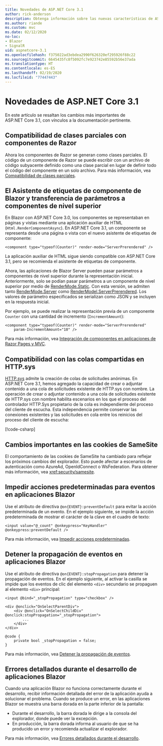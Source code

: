 ```yaml
---
title: Novedades de ASP.NET Core 3.1
author: rick-anderson
description: Obtenga información sobre las nuevas características de ASP.NET Core 3.1.
ms.author: riande
ms.custom: mvc
ms.date: 02/12/2020
no-loc:
- Blazor
- SignalR
uid: aspnetcore-3.1
ms.openlocfilehash: f375022ad3ebdea2990f626320ef295926f88c22
ms.sourcegitcommit: 6645435fc8f5092fc7e923742e85592b56e37ada
ms.translationtype: HT
ms.contentlocale: es-ES
ms.lasthandoff: 02/19/2020
ms.locfileid: "77447443"
---
```

# <a name="whats-new-in-aspnet-core-31"></a>Novedades de ASP.NET Core 3.1

En este artículo se resaltan los cambios más importantes de ASP.NET Core 3.1, con vínculos a la documentación pertinente.

## <a name="partial-class-support-for-razor-components"></a>Compatibilidad de clases parciales con componentes de Razor

Ahora los componentes de Razor se generan como clases parciales. El código de un componente de Razor se puede escribir con un archivo de código subyacente definido como una clase parcial en lugar de definir todo el código del componente en un solo archivo. Para más información, vea [Compatibilidad de clases parciales](xref:blazor/components#partial-class-support).

## <a name="opno-locblazor-component-tag-helper-and-pass-parameters-to-top-level-components"></a>El Asistente de etiquetas de componente de Blazor y transferencia de parámetros a componentes de nivel superior

En Blazor con ASP.NET Core 3.0, los componentes se representaban en páginas y vistas mediante una aplicación auxiliar de HTML (`Html.RenderComponentAsync`). En ASP.NET Core 3.1, un componente se representa desde una página o vista con el nuevo asistente de etiquetas de componente:

```cshtml
<component type="typeof(Counter)" render-mode="ServerPrerendered" />
```

La aplicación auxiliar de HTML sigue siendo compatible con ASP.NET Core 3.1, pero se recomienda el asistente de etiquetas de componente.

Ahora, las aplicaciones de Blazor Server pueden pasar parámetros a componentes de nivel superior durante la representación inicial. Anteriormente, solo se podían pasar parámetros a un componente de nivel superior por medio de [RenderMode.Static](xref:Microsoft.AspNetCore.Mvc.Rendering.RenderMode.Static). Con esta versión, se admiten tanto [RenderMode.Server](xref:Microsoft.AspNetCore.Mvc.Rendering.RenderMode.Server) como [RenderModel.ServerPrerendered](xref:Microsoft.AspNetCore.Mvc.Rendering.RenderMode.ServerPrerendered). Los valores de parámetro especificados se serializan como JSON y se incluyen en la respuesta inicial.

Por ejemplo, se puede realizar la representación previa de un componente `Counter` con una cantidad de incremento (`IncrementAmount`):

```cshtml
<component type="typeof(Counter)" render-mode="ServerPrerendered" 
    param-IncrementAmount="10" />
```

Para más información, vea [Integración de componentes en aplicaciones de Razor Pages y MVC](xref:blazor/integrate-components).

## <a name="support-for-shared-queues-in-httpsys"></a>Compatibilidad con las colas compartidas en HTTP.sys

[HTTP.sys](xref:fundamentals/servers/httpsys) admite la creación de colas de solicitudes anónimas. En ASP.NET Core 3.1, hemos agregado la capacidad de crear o adjuntar contenido a una cola de solicitudes existente de HTTP.sys con nombre. La operación de crear o adjuntar contenido a una cola de solicitudes existente de HTTP.sys con nombre habilita escenarios en los que el proceso del controlador HTTP.Sys propietario de la cola es independiente del proceso del cliente de escucha. Esta independencia permite conservar las conexiones existentes y las solicitudes en cola entre los reinicios del proceso del cliente de escucha:

[!code-csharp[](sample/Program.cs?name=snippet)]

## <a name="breaking-changes-for-samesite-cookies"></a>Cambios importantes en las cookies de SameSite

El comportamiento de las cookies de SameSite ha cambiado para reflejar los próximos cambios del explorador. Esto puede afectar a escenarios de autenticación como AzureAd, OpenIdConnect o WsFederation. Para obtener más información, vea <xref:security/samesite>.

## <a name="prevent-default-actions-for-events-in-opno-locblazor-apps"></a>Impedir acciones predeterminadas para eventos en aplicaciones Blazor

Use el atributo de directiva `@on{EVENT}:preventDefault` para evitar la acción predeterminada de un evento. En el ejemplo siguiente, se impide la acción predeterminada de mostrar el carácter de la clave en el cuadro de texto:

```razor
<input value="@_count" @onkeypress="KeyHandler" @onkeypress:preventDefault />
```

Para más información, vea [Impedir acciones predeterminadas](xref:blazor/event-handling#prevent-default-actions).

## <a name="stop-event-propagation-in-opno-locblazor-apps"></a>Detener la propagación de eventos en aplicaciones Blazor

Use el atributo de directiva `@on{EVENT}:stopPropagation` para detener la propagación de eventos. En el ejemplo siguiente, al activar la casilla se impide que los eventos de clic del elemento `<div>` secundario se propaguen al elemento `<div>` principal:

```razor
<input @bind="_stopPropagation" type="checkbox" />

<div @onclick="OnSelectParentDiv">
    <div @onclick="OnSelectChildDiv" @onclick:stopPropagation="_stopPropagation">
        ...
    </div>
</div>

@code {
    private bool _stopPropagation = false;
}
```

Para más información, vea [Detener la propagación de eventos](xref:blazor/event-handling#stop-event-propagation).

## <a name="detailed-errors-during-opno-locblazor-app-development"></a>Errores detallados durante el desarrollo de aplicaciones Blazor

Cuando una aplicación Blazor no funciona correctamente durante el desarrollo, recibir información detallada del error de la aplicación ayuda a solucionar el problema. Cuando se produce un error, en las aplicaciones Blazor se muestra una barra dorada en la parte inferior de la pantalla:

* Durante el desarrollo, la barra dorada le dirige a la consola del explorador, donde puede ver la excepción.
* En producción, la barra dorada informa al usuario de que se ha producido un error y recomienda actualizar el explorador.

Para más información, vea [Errores detallados durante el desarrollo](xref:blazor/handle-errors#detailed-errors-during-development).
